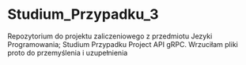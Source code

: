 # Studium_Przypadku_3
Repozytorium do projektu zaliczeniowego z przedmiotu Jezyki Programowania;  Studium Przypadku
Project API gRPC. 
Wrzuciłam pliki proto do przemyślenia i uzupełnienia
